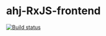 # ahj-RxJS-frontend

[![Build status](https://ci.appveyor.com/api/projects/status/m2nw7n48rpai00xf?svg=true)](https://ci.appveyor.com/project/DmitriyAg1967/ahj-rxjs-frontend)